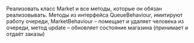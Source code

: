 Реализовать класс Market и все методы, которые он обязан реализовывать.
Методы из интерфейса QueueBehaviour, имитируют работу очереди, 
MarketBehaviour – помещает и удаляет человека из очереди,
 метод update – обновляет состояние магазина (принимает и отдаёт заказы)

